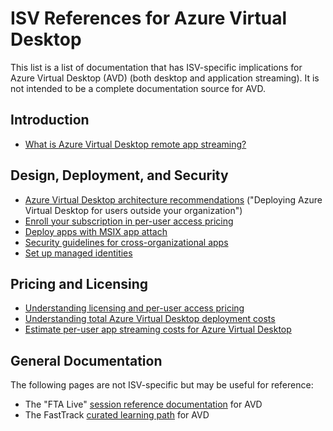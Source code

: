 # ISV References for Azure Virtual Desktop

This list is a list of documentation that has ISV-specific implications for Azure Virtual Desktop (AVD) (both desktop and application streaming).  It is not intended to be a complete documentation source for AVD.

## Introduction

* [What is Azure Virtual Desktop remote app streaming?](https://docs.microsoft.com/azure/virtual-desktop/remote-app-streaming/overview)

## Design, Deployment, and Security

* [Azure Virtual Desktop architecture recommendations](https://docs.microsoft.com/en-us/azure/virtual-desktop/remote-app-streaming/architecture-recs#deploying-azure-virtual-desktop-for-users-outside-your-organization) ("Deploying Azure Virtual Desktop for users outside your organization")
* [Enroll your subscription in per-user access pricing](https://docs.microsoft.com/azure/virtual-desktop/remote-app-streaming/per-user-access-pricing)
* [Deploy apps with MSIX app attach](https://docs.microsoft.com/azure/virtual-desktop/remote-app-streaming/msix-app-attach)
* [Security guidelines for cross-organizational apps](https://docs.microsoft.com/azure/virtual-desktop/remote-app-streaming/security)
* [Set up managed identities](https://docs.microsoft.com/azure/virtual-desktop/remote-app-streaming/identities)

## Pricing and Licensing

* [Understanding licensing and per-user access pricing](https://docs.microsoft.com/azure/virtual-desktop/remote-app-streaming/licensing)
* [Understanding total Azure Virtual Desktop deployment costs](https://docs.microsoft.com/azure/virtual-desktop/remote-app-streaming/total-costs)
* [Estimate per-user app streaming costs for Azure Virtual Desktop](https://docs.microsoft.com/azure/virtual-desktop/remote-app-streaming/streaming-costs)

## General Documentation

The following pages are not ISV-specific but may be useful for reference:
* The "FTA Live" [session reference documentation](https://github.com/Azure/fta-windowsvirtualdesktop/blob/master/doc/welcome.md) for AVD
* The FastTrack [curated learning path](https://fasttrack.azure.com/paths/azure-virtual-desktop/) for AVD
